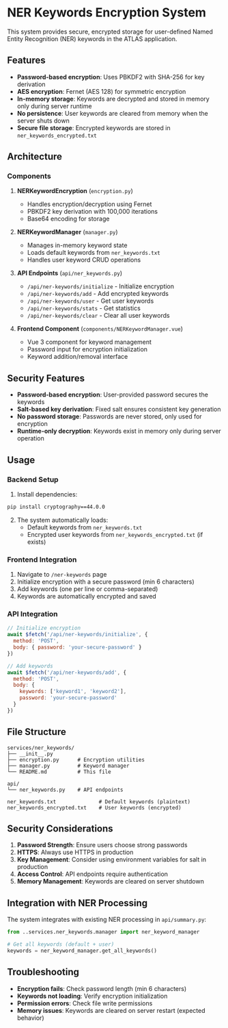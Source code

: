 # NER Keywords Encryption System

This system provides secure, encrypted storage for user-defined Named Entity Recognition (NER) keywords in the ATLAS application.

## Features

- **Password-based encryption**: Uses PBKDF2 with SHA-256 for key derivation
- **AES encryption**: Fernet (AES 128) for symmetric encryption
- **In-memory storage**: Keywords are decrypted and stored in memory only during server runtime
- **No persistence**: User keywords are cleared from memory when the server shuts down
- **Secure file storage**: Encrypted keywords are stored in `ner_keywords_encrypted.txt`

## Architecture

### Components

1. **NERKeywordEncryption** (`encryption.py`)
   - Handles encryption/decryption using Fernet
   - PBKDF2 key derivation with 100,000 iterations
   - Base64 encoding for storage

2. **NERKeywordManager** (`manager.py`)
   - Manages in-memory keyword state
   - Loads default keywords from `ner_keywords.txt`
   - Handles user keyword CRUD operations

3. **API Endpoints** (`api/ner_keywords.py`)
   - `/api/ner-keywords/initialize` - Initialize encryption
   - `/api/ner-keywords/add` - Add encrypted keywords
   - `/api/ner-keywords/user` - Get user keywords
   - `/api/ner-keywords/stats` - Get statistics
   - `/api/ner-keywords/clear` - Clear all user keywords

4. **Frontend Component** (`components/NERKeywordManager.vue`)
   - Vue 3 component for keyword management
   - Password input for encryption initialization
   - Keyword addition/removal interface

## Security Features

- **Password-based encryption**: User-provided password secures the keywords
- **Salt-based key derivation**: Fixed salt ensures consistent key generation
- **No password storage**: Passwords are never stored, only used for encryption
- **Runtime-only decryption**: Keywords exist in memory only during server operation

## Usage

### Backend Setup

1. Install dependencies:
```bash
pip install cryptography==44.0.0
```

2. The system automatically loads:
   - Default keywords from `ner_keywords.txt`
   - Encrypted user keywords from `ner_keywords_encrypted.txt` (if exists)

### Frontend Integration

1. Navigate to `/ner-keywords` page
2. Initialize encryption with a secure password (min 6 characters)
3. Add keywords (one per line or comma-separated)
4. Keywords are automatically encrypted and saved

### API Integration

```javascript
// Initialize encryption
await $fetch('/api/ner-keywords/initialize', {
  method: 'POST',
  body: { password: 'your-secure-password' }
})

// Add keywords
await $fetch('/api/ner-keywords/add', {
  method: 'POST', 
  body: {
    keywords: ['keyword1', 'keyword2'],
    password: 'your-secure-password'
  }
})
```

## File Structure

```
services/ner_keywords/
├── __init__.py
├── encryption.py      # Encryption utilities
├── manager.py         # Keyword manager
└── README.md          # This file

api/
└── ner_keywords.py    # API endpoints

ner_keywords.txt              # Default keywords (plaintext)
ner_keywords_encrypted.txt    # User keywords (encrypted)
```

## Security Considerations

1. **Password Strength**: Ensure users choose strong passwords
2. **HTTPS**: Always use HTTPS in production
3. **Key Management**: Consider using environment variables for salt in production
4. **Access Control**: API endpoints require authentication
5. **Memory Management**: Keywords are cleared on server shutdown

## Integration with NER Processing

The system integrates with existing NER processing in `api/summary.py`:

```python
from ..services.ner_keywords.manager import ner_keyword_manager

# Get all keywords (default + user)
keywords = ner_keyword_manager.get_all_keywords()
```

## Troubleshooting

- **Encryption fails**: Check password length (min 6 characters)
- **Keywords not loading**: Verify encryption initialization
- **Permission errors**: Check file write permissions
- **Memory issues**: Keywords are cleared on server restart (expected behavior) 